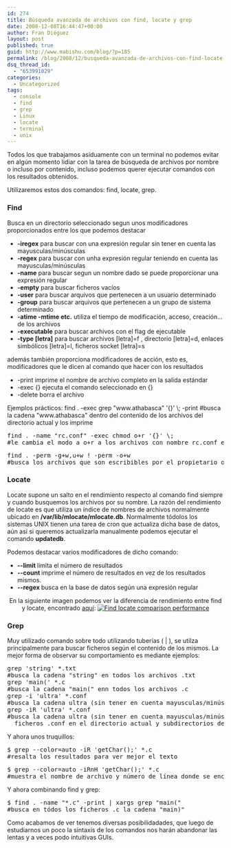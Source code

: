 ```yaml
---
id: 274
title: Búsqueda avanzada de archivos con find, locate y grep
date: 2008-12-08T16:44:47+00:00
author: Fran Diéguez
layout: post
published: true
guid: http://www.mabishu.com/blog/?p=185
permalink: /blog/2008/12/busqueda-avanzada-de-archivos-con-find-locate-y-grep/
dsq_thread_id:
  - "653991029"
categories:
  - Uncategorized
tags:
  - console
  - find
  - grep
  - Linux
  - locate
  - terminal
  - unix
---
```

Todos los que trabajamos asiduamente con un terminal no podemos evitar en algún momento lidiar con la tarea de búsqueda de archivos por nombre o incluso por contenido, incluso podemos querer ejecutar comandos con los resultados obtenidos.

Utilizaremos estos dos comandos: find, locate, grep.
<h3>Find</h3>
Busca en un directorio seleccionado segun unos modificadores proporcionados entre los que podemos destacar
<ul>
	<li><strong>-iregex</strong> para buscar con una expresión regular sin tener en cuenta las mayusculas/minúsculas</li>
	<li><strong>-regex</strong> para buscar con unha expresión regular teniendo en cuenta las mayusculas/minúsculas</li>
	<li><strong>-name</strong> para buscar segun un nombre dado se puede proporcionar una expresión regular</li>
	<li><strong>-empty</strong> para buscar ficheros vacíos</li>
	<li><strong>-user</strong> para buscar arquivos que pertenecen a un usuario determinado</li>
	<li><strong>-group</strong> para buscar arquivos que pertenecen a un grupo de sistema determinado</li>
	<li><strong>-atime -mtime etc.</strong> utiliza el tiempo de modificación, acceso, creación... de los archivos</li>
	<li><strong>-executable</strong> <strong> </strong>para buscar archivos con el flag de ejecutable</li>
	<li><strong>-type [letra]</strong> para buscar archivos [letra]=f , directorio [letra]=d, enlaces simbólicos [letra]=l, ficheros socket [letra]=s</li>
</ul>
además también proporciona modificadores de acción, esto es, modificadores que le dicen al comando que hacer con los resultados
<ul>
	<li>-print imprime el nombre de archivo completo en la salida estándar</li>
	<li>-exec {} ejecuta el comando seleccionado en {}</li>
	<li>-delete borra el archivo</li>
</ul>
Ejemplos prácticos:
find . -exec grep "www.athabasca" '{}' \; -print
#busca la cadena "www.athabasca" dentro del contenido de los archivos del directorio actual y los imprime
<pre lang="bash">find . -name "rc.conf" -exec chmod o+r '{}' \;
#le cambia el modo a o+r a los archivos con nombre rc.conf en el directorio actual</pre>
<pre lang="bash">find . -perm -g+w,u+w ! -perm -o+w
#busca los archivos que son escribibles por el propietario o su grupo, pero no el resto</pre>
<h3>Locate</h3>
Locate supone un salto en el rendimiento respecto al comando find siempre y cuando busquemos los archivos por su nombre. La razón del rendimiento de locate es que utiliza un índice de nombres de archivos normalmente ubicado en <strong>/var/lib/mlocate/mlocate.db</strong>. Normalmente tódolos los sistemas UNIX tienen una tarea de cron que actualiza dicha base de datos, aún así si queremos actualizarla manualmente podemos ejecutar el comando <strong>updatedb</strong>.

Podemos destacar varios modificadores de dicho comando:
<ul>
	<li><strong>--limit </strong>limita el número de resultados</li>
	<li><strong>--count </strong>imprime el número de resultados en vez de los resultados mismos.</li>
	<li><strong>--regex </strong>busca en la base de datos según una expresión regular</li>
</ul>
<p style="text-align: center;">En la siguiente imagen podemos ver la diferencia de rendimiento entre find y locate, encontrado <a title="Quick Tipos find files linux file system" href="http://www.secguru.com/article/quick_tips_find_files_linux_file_system">aquí</a>:
<a href="/assets/2008/12/findlocatecomparisonke7.png"><img class="size-medium wp-image-186 aligncenter" title="findlocatecomparisonke7" alt="Find locate comparison performance" src="/assets/2008/12/findlocatecomparisonke7.png" /></a></p>

<h3>Grep</h3>
Muy utilizado comando sobre todo utilizando tuberías ( | ), se utilza principalmente para buscar ficheros según el contenido de los mismos. La mejor forma de observar su comportamiento es mediante ejemplos:
<pre lang="bash">grep 'string' *.txt
#busca la cadena "string" en todos los archivos .txt
grep 'main(' *.c
#busca la cadena "main(" enn todos los archivos .c
grep -i 'ultra' *.conf
#busca la cadena ultra (sin tener en cuenta mayusculas/minúsculas) en los ficheros .conf
grep -iR 'ultra' *.conf
#busca la cadena ultra (sin tener en cuenta mayusculas/minúsculas) en los
  ficheros .conf en el directorio actual y subdirectorios del mismo</pre>
Y ahora unos truquillos:
<pre lang="bash">$ grep --color=auto -iR 'getChar();' *.c
#resalta los resultados para ver mejor el texto</pre>
<pre lang="bash">$ grep --color=auto -iRnH 'getChar();' *.c
#muestra el nombre de archivo y número de línea donde se encontró la cadena</pre>
Y ahora combinando find y grep:
<pre lang="bash">$ find . -name "*.c" -print | xargs grep "main("
#busca en tódos los ficheros .c la cadena "main)"</pre>
Como acabamos de ver tenemos diversas posibilidadades, que luego de estudiarnos un poco la sintaxis de los comandos nos harán abandonar las lentas y a veces podo intuitivas GUIs.
